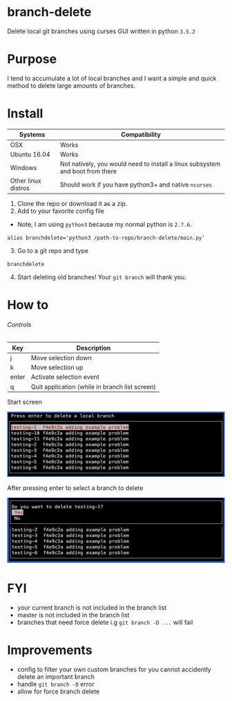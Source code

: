 # branch-delete

Delete local git branches using curses GUI written in python `3.5.2`

# Purpose

I tend to accumulate a lot of local branches and I want a simple and quick method to delete large amounts of branches.

# Install

| Systems | Compatibility |
| --- | --- |
| OSX | Works |
| Ubuntu 16.04 | Works |
| Windows | Not natively, you would need to install a linux subsystem and boot from there  |
| Other linux distros |  Should work if you have python3+ and native `ncurses` |

1. Clone the repo or download it as a zip.
2. Add to your favorite config file
  - Note, I am using `python3` because my normal python is `2.7.6`. 
  ```
  alias branchdelete='python3 /path-to-repo/branch-delete/main.py'
  ```
3. Go to a git repo and type
```
branchdelete
```
4. Start deleting old branches! Your `git branch` will thank you.

# How to

###### Controls

| Key | Description |
| --- | --- |
| j | Move selection down |
| k | Move selection up |
| enter | Activate selection event |
| q | Quit application (while in branch list screen) |

Start screen

![Start Screen](https://github.com/nadr0/branch-delete/blob/master/images/branch-delete-start.png)

After pressing enter to select a branch to delete

![Selection Screen](https://github.com/nadr0/branch-delete/blob/master/images/branch-delete-select.png)

# FYI

- your current branch is not included in the branch list
- master is not included in the branch list
- branches that need force delete i.g `git branch -D ...` will fail

# Improvements

- config to filter your own custom branches for you cannot accidently delete an important branch
- handle `git branch -D` error
- allow for force branch delete
